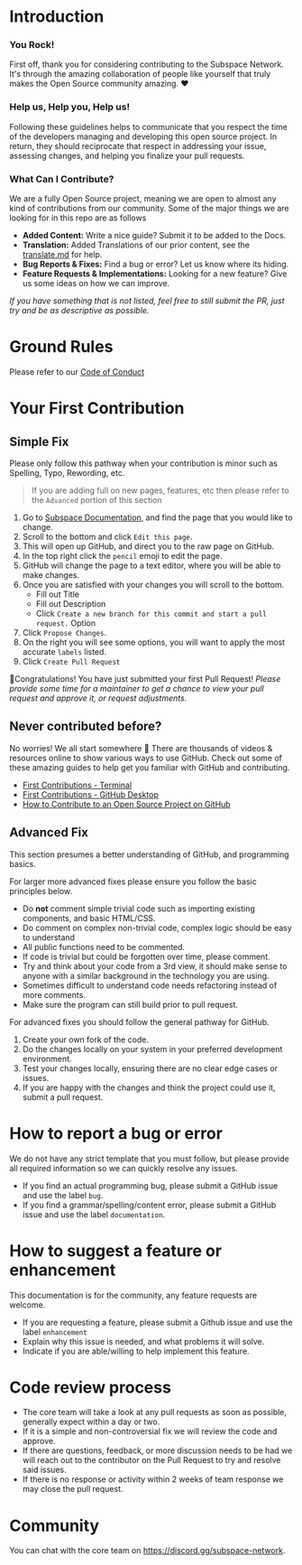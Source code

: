# Introduction

### You Rock!

First off, thank you for considering contributing to the Subspace Network. It's through the amazing collaboration of people like yourself that truly makes the Open Source community amazing. ❤️

### Help us, Help you, Help us!

Following these guidelines helps to communicate that you respect the time of the developers managing and developing this open source project. In return, they should reciprocate that respect in addressing your issue, assessing changes, and helping you finalize your pull requests.


### What Can I Contribute?

We are a fully Open Source project, meaning we are open to almost any kind of contributions from our community. Some of the major things we are looking for in this repo are as follows

- **Added Content:** Write a nice guide? Submit it to be added to the Docs. 
- **Translation:** Added Translations of our prior content, see the [translate.md](TRANSLATE.md) for help.
- **Bug Reports & Fixes:** Find a bug or error? Let us know where its hiding.
- **Feature Requests & Implementations:** Looking for a new feature? Give us some ideas on how we can improve.

*If you have something that is not listed, feel free to still submit the PR, just try and be as descriptive as possible.*

# Ground Rules

Please refer to our [Code of Conduct](CODE_OF_CONDUCT.md)

# Your First Contribution

## Simple Fix

Please only follow this pathway when your contribution is minor such as Spelling, Typo, Rewording, etc. 
> If you are adding full on new pages, features, etc then please refer to the `Advanced` portion of this section

1. Go to [Subspace Documentation](https://subspace.github.io/subspace-docs), and find the page that you would like to change.
2. Scroll to the bottom and click `Edit this page`.
3. This will open up GitHub, and direct you to the raw page on GitHub.
4. In the top right click the `pencil` emoji to edit the page.
5. GitHub will change the page to a text editor, where you will be able to make changes.
6. Once you are satisfied with your changes you will scroll to the bottom.
    - Fill out Title
    - Fill out Description
    - Click `Create a new branch for this commit and start a pull request.` Option
7. Click `Propose Changes`.
8. On the right you will see some options, you will want to apply the most accurate `labels` listed.
9. Click `Create Pull Request`

🎉Congratulations! You have just submitted your first Pull Request! 
*Please provide some time for a maintainer to get a chance to view your pull request and approve it, or request adjustments.*

## Never contributed before?

No worries! We all start somewhere 🚀 There are thousands of videos & resources online to show various ways to use GitHub.
Check out some of these amazing guides to help get you familiar with GitHub and contributing.
- [First Contributions - Terminal](https://github.com/firstcontributions/first-contributions)
- [First Contributions - GitHub Desktop](https://github.com/firstcontributions/first-contributions/blob/master/gui-tool-tutorials/github-desktop-tutorial.md)
- [How to Contribute to an Open Source Project on GitHub](https://egghead.io/courses/how-to-contribute-to-an-open-source-project-on-github)

## Advanced Fix

This section presumes a better understanding of GitHub, and programming basics.

For larger more advanced fixes please ensure you follow the basic principles below.
* Do **not** comment simple trivial code such as importing existing components, and basic HTML/CSS.
* Do comment on complex non-trivial code, complex logic should be easy to understand
* All public functions need to be commented.
* If code is trivial but could be forgotten over time, please comment.
* Try and think about your code from a 3rd view, it should make sense to anyone with a similar background in the technology you are using.
* Sometimes difficult to understand code needs refactoring instead of more comments.
* Make sure the program can still build prior to pull request.

For advanced fixes you should follow the general pathway for GitHub.

1. Create your own fork of the code.
2. Do the changes locally on your system in your preferred development environment.
3. Test your changes locally, ensuring there are no clear edge cases or issues.
4. If you are happy with the changes and think the project could use it, submit a pull request.

# How to report a bug or error

We do not have any strict template that you must follow, but please provide all required information so we can quickly resolve any issues.

* If you find an actual programming bug, please submit a GitHub issue and use the label `bug`.
* If you find a grammar/spelling/content error, please submit a GitHub issue and use the label `documentation`.

# How to suggest a feature or enhancement

This documentation is for the community, any feature requests are welcome.
* If you are requesting a feature, please submit a Github issue and use the label `enhancement`
* Explain why this issue is needed, and what problems it will solve.
* Indicate if you are able/willing to help implement this feature.

# Code review process

* The core team will take a look at any pull requests as soon as possible, generally expect within a day or two.
* If it is a simple and non-controversial fix we will review the code and approve. 
* If there are questions, feedback, or more discussion needs to be had we will reach out to the contributor on the Pull Request to try and resolve said issues.
* If there is no response or activity within 2 weeks of team response we may close the pull request.

# Community

You can chat with the core team on https://discord.gg/subspace-network.
